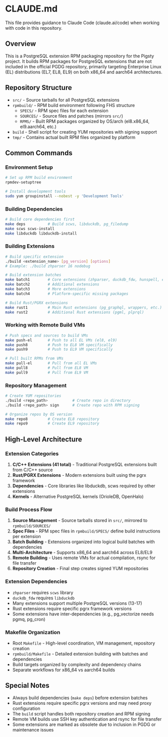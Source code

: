 # CLAUDE.md

This file provides guidance to Claude Code (claude.ai/code) when working with code in this repository.

## Overview

This is a PostgreSQL extension RPM packaging repository for the Pigsty project. It builds RPM packages for PostgreSQL extensions that are not included in the official PGDG repository, primarily targeting Enterprise Linux (EL) distributions (EL7, EL8, EL9) on both x86_64 and aarch64 architectures.

## Repository Structure

- `src/` - Source tarballs for all PostgreSQL extensions
- `rpmbuild/` - RPM build environment following FHS structure
  - `SPECS/` - RPM spec files for each extension
  - `SOURCES/` - Source files and patches (mirrors `src/`)
  - `RPMS/` - Built RPM packages organized by OS/arch (el8.x86_64, el9.aarch64, etc.)
- `build` - Shell script for creating YUM repositories with signing support
- `tmp/` - Contains actual built RPM files organized by platform

## Common Commands

### Environment Setup
```bash
# Set up RPM build environment
rpmdev-setuptree

# Install development tools
sudo yum groupinstall --nobest -y 'Development Tools'
```

### Building Dependencies
```bash
# Build core dependencies first
make deps          # Build scws, libduckdb, pg_filedump
make scws scws-install
make libduckdb libduckdb-install
```

### Building Extensions
```bash
# Build specific extension
./build <extension_name> [pg_version] [options]
# Example: ./build zhparser 16 nodebug

# Build extension batches
make batch1        # Core extensions (zhparser, duckdb_fdw, hunspell, etc.)
make batch2        # Additional extensions 
make batch3        # More extensions
make batch4        # Platform-specific missing packages

# Build Rust/PGRX extensions
make rust1         # Main Rust extensions (pg_graphql, wrappers, etc.)
make rust2         # Additional Rust extensions (pgml, plprql)
```

### Working with Remote Build VMs
```bash
# Push specs and sources to build VMs
make push-el       # Push to all EL VMs (el8, el9)
make push8         # Push to EL8 VM specifically  
make push9         # Push to EL9 VM specifically

# Pull built RPMs from VMs
make pull-el       # Pull from all EL VMs
make pull8         # Pull from EL8 VM
make pull9         # Pull from EL9 VM
```

### Repository Management
```bash
# Create YUM repositories
./build <repo_path>           # Create repo in directory
./build <repo_path> sign      # Create repo with RPM signing

# Organize repos by OS version
make repo8         # Create EL8 repository
make repo9         # Create EL9 repository
```

## High-Level Architecture

### Extension Categories

1. **C/C++ Extensions (41 total)** - Traditional PostgreSQL extensions built from C/C++ source
2. **Rust/PGRX Extensions** - Modern extensions built using the pgrx framework
3. **Dependencies** - Core libraries like libduckdb, scws required by other extensions
4. **Kernels** - Alternative PostgreSQL kernels (OrioleDB, OpenHalo)

### Build Process Flow

1. **Source Management** - Source tarballs stored in `src/`, mirrored to `rpmbuild/SOURCES/`
2. **Spec Files** - RPM spec files in `rpmbuild/SPECS/` define build instructions per extension
3. **Batch Building** - Extensions organized into logical build batches with dependencies
4. **Multi-Architecture** - Supports x86_64 and aarch64 across EL8/EL9
5. **Remote Building** - Uses remote VMs for actual compilation, rsync for file transfer
6. **Repository Creation** - Final step creates signed YUM repositories

### Extension Dependencies

- `zhparser` requires `scws` library
- `duckdb_fdw` requires `libduckdb` 
- Many extensions support multiple PostgreSQL versions (13-17)
- Rust extensions require specific pgrx framework versions
- Some extensions have inter-dependencies (e.g., pg_vectorize needs pgmq, pg_cron)

### Makefile Organization

- Root `Makefile` - High-level coordination, VM management, repository creation
- `rpmbuild/Makefile` - Detailed extension building with batches and dependencies
- Build targets organized by complexity and dependency chains
- Separate workflows for x86_64 vs aarch64 builds

## Special Notes

- Always build dependencies (`make deps`) before extension batches
- Rust extensions require specific pgrx versions and may need proxy configuration
- The `build` script handles both repository creation and RPM signing
- Remote VM builds use SSH key authentication and rsync for file transfer
- Some extensions are marked as obsolete due to inclusion in PGDG or maintenance issues